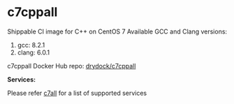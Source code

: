 # c7cppall

Shippable CI image for C++ on CentOS 7 Available GCC and Clang versions:

   1. gcc: 8.2.1
   2. clang: 6.0.1

c7cppall Docker Hub repo: [drydock/c7cppall](https://hub.docker.com/r/drydock/c7cppall/)
  
**Services:**

Please refer [c7all](https://github.com/dry-dock/c7all) for a list of supported services
